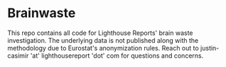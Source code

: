 # Brainwaste
This repo contains all code for Lighthouse Reports' brain waste investigation. The underlying data is not published along with the methodology due to Eurostat's anonymization rules.
Reach out to justin-casimir 'at' lighthousereport 'dot' com for questions and concerns.
